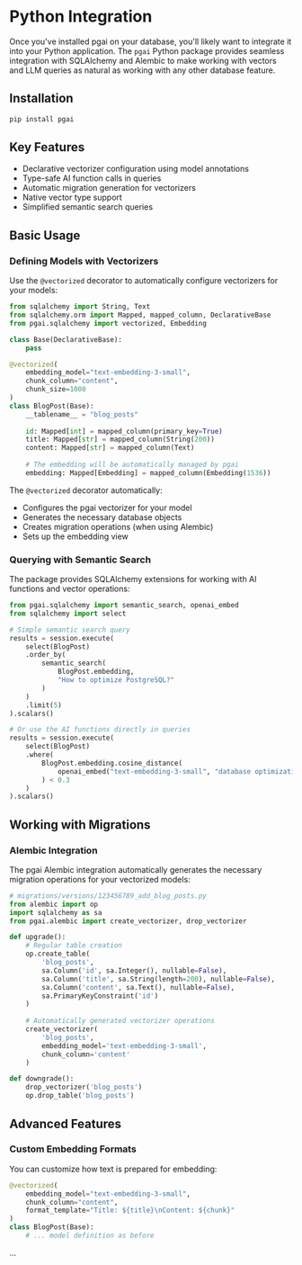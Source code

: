 # Python Integration

Once you've installed pgai on your database, you'll likely want to integrate it into your Python application. The `pgai` Python package provides seamless integration with SQLAlchemy and Alembic to make working with vectors and LLM queries as natural as working with any other database feature.

## Installation

```bash
pip install pgai
```

## Key Features

- Declarative vectorizer configuration using model annotations
- Type-safe AI function calls in queries
- Automatic migration generation for vectorizers
- Native vector type support
- Simplified semantic search queries

## Basic Usage

### Defining Models with Vectorizers

Use the `@vectorized` decorator to automatically configure vectorizers for your models:

```python
from sqlalchemy import String, Text
from sqlalchemy.orm import Mapped, mapped_column, DeclarativeBase
from pgai.sqlalchemy import vectorized, Embedding

class Base(DeclarativeBase):
    pass

@vectorized(
    embedding_model="text-embedding-3-small",
    chunk_column="content",
    chunk_size=1000
)
class BlogPost(Base):
    __tablename__ = "blog_posts"
    
    id: Mapped[int] = mapped_column(primary_key=True)
    title: Mapped[str] = mapped_column(String(200))
    content: Mapped[str] = mapped_column(Text)
    
    # The embedding will be automatically managed by pgai
    embedding: Mapped[Embedding] = mapped_column(Embedding(1536))
```

The `@vectorized` decorator automatically:
- Configures the pgai vectorizer for your model
- Generates the necessary database objects
- Creates migration operations (when using Alembic)
- Sets up the embedding view

### Querying with Semantic Search

The package provides SQLAlchemy extensions for working with AI functions and vector operations:

```python
from pgai.sqlalchemy import semantic_search, openai_embed
from sqlalchemy import select

# Simple semantic search query
results = session.execute(
    select(BlogPost)
    .order_by(
        semantic_search(
            BlogPost.embedding,
            "How to optimize PostgreSQL?"
        )
    )
    .limit(5)
).scalars()

# Or use the AI functions directly in queries
results = session.execute(
    select(BlogPost)
    .where(
        BlogPost.embedding.cosine_distance(
            openai_embed("text-embedding-3-small", "database optimization")
        ) < 0.3
    )
).scalars()
```

## Working with Migrations

### Alembic Integration

The pgai Alembic integration automatically generates the necessary migration operations for your vectorized models:

```python
# migrations/versions/123456789_add_blog_posts.py
from alembic import op
import sqlalchemy as sa
from pgai.alembic import create_vectorizer, drop_vectorizer

def upgrade():
    # Regular table creation
    op.create_table(
        'blog_posts',
        sa.Column('id', sa.Integer(), nullable=False),
        sa.Column('title', sa.String(length=200), nullable=False),
        sa.Column('content', sa.Text(), nullable=False),
        sa.PrimaryKeyConstraint('id')
    )
    
    # Automatically generated vectorizer operations
    create_vectorizer(
        'blog_posts',
        embedding_model='text-embedding-3-small',
        chunk_column='content'
    )

def downgrade():
    drop_vectorizer('blog_posts')
    op.drop_table('blog_posts')
```

## Advanced Features

### Custom Embedding Formats

You can customize how text is prepared for embedding:

```python
@vectorized(
    embedding_model="text-embedding-3-small",
    chunk_column="content",
    format_template="Title: ${title}\nContent: ${chunk}"
)
class BlogPost(Base):
    # ... model definition as before
```

...
